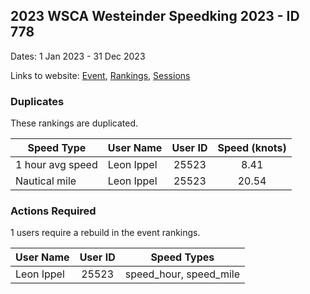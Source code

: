 ## 2023 WSCA Westeinder Speedking 2023 - ID 778

Dates: 1 Jan 2023 - 31 Dec 2023

Links to website: [Event](https://www.gps-speedsurfing.com/default.aspx?mnu=event&val=778), [Rankings](https://www.gps-speedsurfing.com/default.aspx?mnu=eventranking&val=778), [Sessions](https://www.gps-speedsurfing.com/default.aspx?mnu=eventsessions&val=778)

### Duplicates

These rankings are duplicated.

| Speed Type | User Name | User ID | Speed (knots) |
| ---------- | --------- | :-----: | :-----------: |
| 1 hour avg speed | Leon Ippel | 25523 | 8.41 |
| Nautical mile | Leon Ippel | 25523 | 20.54 |

### Actions Required

1 users require a rebuild in the event rankings.

| User Name | User ID | Speed Types |
| --------- | :-----: | ----------- |
| Leon Ippel | 25523 | speed_hour, speed_mile |
